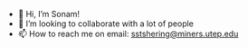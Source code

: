 - 👋 Hi, I’m Sonam!
- 💞️ I’m looking to collaborate with a lot of people
- 📫 How to reach me on email: sstshering@miners.utep.edu

<!---
sstshering/sstshering is a ✨ special ✨ repository because its `README.md` (this file) appears on your GitHub profile.
You can click the Preview link to take a look at your changes.
--->
